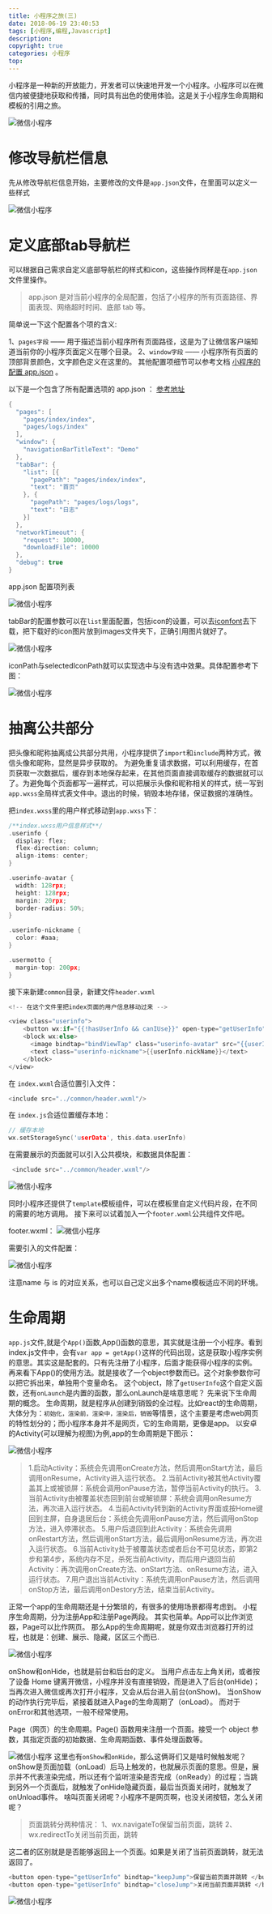 ```yaml
---
title: 小程序之旅(三)
date: 2018-06-19 23:40:53
tags: [小程序,编程,Javascript]
description: 
copyright: true
categories: 小程序
top:
---
```



小程序是一种新的开放能力，开发者可以快速地开发一个小程序。小程序可以在微信内被便捷地获取和传播，同时具有出色的使用体验。这是关于小程序生命周期和模板的引用之旅。

![微信小程序](https://raw.githubusercontent.com/Duanruilong/phone_drl/master/image/blog/wechat_d.png)

<!-- more -->

# 修改导航栏信息
先从修改导航栏信息开始，主要修改的文件是`app.json`文件，在里面可以定义一些样式

![微信小程序](https://raw.githubusercontent.com/Duanruilong/phone_drl/master/image/wechat/wechat_2_2.png)

# 定义底部tab导航栏

可以根据自己需求自定义底部导航栏的样式和icon，这些操作同样是在`app.json`文件里操作。

> app.json 是对当前小程序的全局配置，包括了小程序的所有页面路径、界面表现、网络超时时间、底部 tab 等。

简单说一下这个配置各个项的含义:

1、`pages字段` —— 用于描述当前小程序所有页面路径，这是为了让微信客户端知道当前你的小程序页面定义在哪个目录。
2、`window字段` —— 小程序所有页面的顶部背景颜色，文字颜色定义在这里的。
其他配置项细节可以参考文档 [小程序的配置 app.json](https://developers.weixin.qq.com/miniprogram/dev/framework/config.html) 。

以下是一个包含了所有配置选项的 app.json ：
[参考地址](https://developers.weixin.qq.com/miniprogram/dev/framework/config.html)
```h
{
  "pages": [
    "pages/index/index",
    "pages/logs/index"
  ],
  "window": {
    "navigationBarTitleText": "Demo"
  },
  "tabBar": {
    "list": [{
      "pagePath": "pages/index/index",
      "text": "首页"
    }, {
      "pagePath": "pages/logs/logs",
      "text": "日志"
    }]
  },
  "networkTimeout": {
    "request": 10000,
    "downloadFile": 10000
  },
  "debug": true
}
```

app.json 配置项列表

![微信小程序](https://raw.githubusercontent.com/Duanruilong/phone_drl/master/image/wechat/wechat_2_3.png)

tabBar的配置参数可以在`list`里面配置，包括icon的设置，可以去[iconfont]()去下载，把下载好的icon图片放到images文件夹下，正确引用图片就好了。

![微信小程序](https://raw.githubusercontent.com/Duanruilong/phone_drl/master/image/wechat/wechat_2_4.png)

iconPath与selectedIconPath就可以实现选中与没有选中效果。具体配置参考下图：

![微信小程序](https://raw.githubusercontent.com/Duanruilong/phone_drl/master/image/wechat/wechat_2_5.png)


# 抽离公共部分

把头像和昵称抽离成公共部分共用，小程序提供了`import`和`include`两种方式，微信头像和昵称，显然是异步获取的。
为避免重复请求数据，可以利用缓存，在首页获取一次数据后，缓存到本地保存起来，在其他页面直接调取缓存的数据就可以了。为避免每个页面都写一遍样式，可以把展示头像和昵称相关的样式，统一写到`app.wxss`全局样式表文件中。退出的时候，销毁本地存储，保证数据的准确性。

把`index.wxss`里的用户样式移动到`app.wxss`下：
```h
/**index.wxss用户信息样式**/
.userinfo {
  display: flex;
  flex-direction: column;
  align-items: center;
}

.userinfo-avatar {
  width: 128rpx;
  height: 128rpx;
  margin: 20rpx;
  border-radius: 50%;
}

.userinfo-nickname {
  color: #aaa;
}

.usermotto {
  margin-top: 200px;
}
```

接下来新建`common`目录，新建文件`header.wxml`

```h
<!-- 在这个文件里把index页面的用户信息移动过来 -->

<view class="userinfo">
    <button wx:if="{{!hasUserInfo && canIUse}}" open-type="getUserInfo" bindgetuserinfo="getUserInfo"> 获取头像昵称 </button>
    <block wx:else>
      <image bindtap="bindViewTap" class="userinfo-avatar" src="{{userInfo.avatarUrl}}" background-size="cover"></image>
      <text class="userinfo-nickname">{{userInfo.nickName}}</text>
    </block>
</view>

```

在 `index.wxml`合适位置引入文件：

```h
<include src="../common/header.wxml"/>

```
在 `index.js`合适位置缓存本地：

```h
// 缓存本地
wx.setStorageSync('userData', this.data.userInfo)

```


在需要展示的页面就可以引入公共模块，和数据具体配置：

```h
 <include src="../common/header.wxml"/>

```

![微信小程序](https://raw.githubusercontent.com/Duanruilong/phone_drl/master/image/wechat/wechat_2_6.png)

同时小程序还提供了`template`模板组件，可以在模板里自定义代码片段，在不同的需要的地方调用。
接下来可以试着加入一个`footer.wxml`公共组件文件吧。

footer.wxml：
![微信小程序](https://raw.githubusercontent.com/Duanruilong/phone_drl/master/image/wechat/wechat_2_7.png)

需要引入的文件配置：

![微信小程序](https://raw.githubusercontent.com/Duanruilong/phone_drl/master/image/wechat/wechat_2_8.png)

注意name 与 is 的对应关系，也可以自己定义出多个name模板适应不同的环境。

# 生命周期

`app.js`文件,就是个`App()`函数,App()函数的意思，其实就是注册一个小程序。看到index.js文件中，会有`var app = getApp()`这样的代码出现，这是获取小程序实例的意思。其实这是配套的。只有先注册了小程序，后面才能获得小程序的实例。
再来看下App()的使用方法。就是接收了一个object参数而已。这个对象参数你可以把它拆出来，单独用个变量命名。
这个object，除了`getUserInfo`这个自定义函数，还有`onLaunch`是内置的函数，那么onLaunch是啥意思呢？
先来说下生命周期的概念。
生命周期，就是程序从创建到销毁的全过程。比如react的生命周期，大体分为：`初始化，渲染前，渲染中，渲染后，销毁`等情景，这个主要是考虑web网页的特性划分的；而小程序本身并不是网页，它的生命周期，更像是app。
以安卓的Activity(可以理解为视图)为例,app的生命周期是下图示：

![微信小程序](https://raw.githubusercontent.com/Duanruilong/phone_drl/master/image/wechat/wechat_2_9.png)

> 1.启动Activity：系统会先调用onCreate方法，然后调用onStart方法，最后调用onResume，Activity进入运行状态。
> 2.当前Activity被其他Activity覆盖其上或被锁屏：系统会调用onPause方法，暂停当前Activity的执行。
> 3.当前Activity由被覆盖状态回到前台或解锁屏：系统会调用onResume方法，再次进入运行状态。
> 4.当前Activity转到新的Activity界面或按Home键回到主屏，自身退居后台：系统会先调用onPause方法，然后调用onStop方法，进入停滞状态。
> 5.用户后退回到此Activity：系统会先调用onRestart方法，然后调用onStart方法，最后调用onResume方法，再次进入运行状态。
> 6.当前Activity处于被覆盖状态或者后台不可见状态，即第2步和第4步，系统内存不足，杀死当前Activity，而后用户退回当前Activity：再次调用onCreate方法、onStart方法、onResume方法，进入运行状态。
> 7.用户退出当前Activity：系统先调用onPause方法，然后调用onStop方法，最后调用onDestory方法，结束当前Activity。

正常一个app的生命周期还是十分繁琐的，有很多的使用场景都得考虑到。
小程序生命周期，分为注册App和注册Page两段。
其实也简单。App可以比作浏览器，Page可以比作网页。
那么App的生命周期呢，就是你双击浏览器打开的过程，也就是：创建、展示、隐藏，区区三个而已.

![微信小程序](https://raw.githubusercontent.com/Duanruilong/phone_drl/master/image/wechat/wechat_2_10.png)

onShow和onHide，也就是前台和后台的定义。
 当用户点击左上角关闭，或者按了设备 Home 键离开微信，小程序并没有直接销毁，而是进入了后台(onHide)；当再次进入微信或再次打开小程序，又会从后台进入前台(onShow)。
当onShow的动作执行完毕后，紧接着就进入Page的生命周期了（onLoad）。
而对于onError和其他选项，一般不经常使用。


Page（网页）的生命周期。Page() 函数用来注册一个页面。接受一个 object 参数，其指定页面的初始数据、生命周期函数、事件处理函数等。

![微信小程序](https://raw.githubusercontent.com/Duanruilong/phone_drl/master/image/wechat/wechat_2_11.png)
这里也有`onShow`和`onHide`，那么这俩哥们又是啥时候触发呢？
onShow是页面加载（onLoad）后马上触发的，也就展示页面的意思。但是，展示并不代表渲染完成，所以还有个监听渲染是否完成（onReady）的过程；当跳到另外一个页面后，就触发了onHide隐藏页面，最后当页面关闭时，就触发了onUnload事件。
啥叫页面关闭呢？小程序不是网页啊，也没关闭按钮，怎么关闭呢？

> 页面跳转分两种情况：
   > 1、wx.navigateTo保留当前页面，跳转
   > 2、wx.redirectTo关闭当前页面，跳转


这二者的区别就是是否能够返回上一个页面。如果是关闭了当前页面跳转，就无法返回了。

```h
<button open-type="getUserInfo" bindtap="keepJump">保留当前页面并跳转 </button>
<button open-type="getUserInfo" bindtap="closeJump">关闭当前页面并跳转 </button>
```

![微信小程序](https://raw.githubusercontent.com/Duanruilong/phone_drl/master/image/wechat/wechat_2_12.png)
